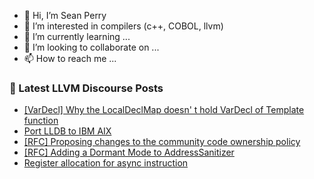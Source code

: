 - 👋 Hi, I’m Sean Perry
- 👀 I’m interested in compilers (c++, COBOL, llvm)
- 🌱 I’m currently learning ...
- 💞️ I’m looking to collaborate on ...
- 📫 How to reach me ...

<!---
s66perry/s66perry is a ✨ special ✨ repository because its `README.md` (this file) appears on your GitHub profile.
You can click the Preview link to take a look at your changes.
--->
### 📕 Latest LLVM Discourse Posts

<!-- DISCOURSE-LLVM:START -->
- [[VarDecl] Why the LocalDeclMap doesn&#39; t hold VarDecl of Template function](https://discourse.llvm.org/t/vardecl-why-the-localdeclmap-doesn-t-hold-vardecl-of-template-function/80760#post_1)
- [Port LLDB to IBM AIX](https://discourse.llvm.org/t/port-lldb-to-ibm-aix/80640#post_20)
- [[RFC] Proposing changes to the community code ownership policy](https://discourse.llvm.org/t/rfc-proposing-changes-to-the-community-code-ownership-policy/80714?page=2#post_32)
- [[RFC] Adding a Dormant Mode to AddressSanitizer](https://discourse.llvm.org/t/rfc-adding-a-dormant-mode-to-addresssanitizer/80278#post_10)
- [Register allocation for async instruction](https://discourse.llvm.org/t/register-allocation-for-async-instruction/80740#post_4)
<!-- DISCOURSE-LLVM:END -->
